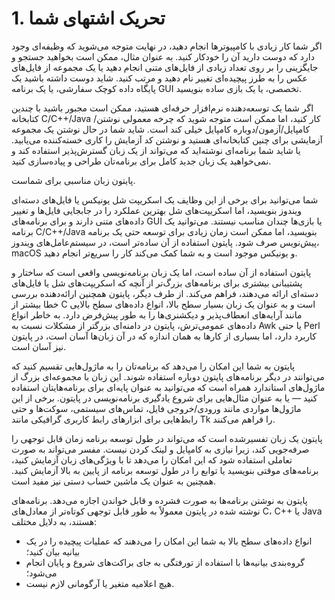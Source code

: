 # 1. تحریک اشتهای شما

اگر شما کار زیادی با کامپیوترها انجام دهید، در نهایت متوجه می‌شوید که وظیفه‌ای وجود دارد که دوست دارید آن را خودکار کنید. به عنوان مثال، ممکن است بخواهید جستجو و جایگزینی را بر روی تعداد زیادی از فایل‌های متنی انجام دهید یا یک مجموعه از فایل‌های عکس را به طرز پیچیده‌ای تغییر نام دهید و مرتب کنید. شاید دوست داشته باشید یک پایگاه داده کوچک سفارشی، یا یک برنامه GUI تخصصی، یا یک بازی ساده بنویسید.

اگر شما یک توسعه‌دهنده نرم‌افزار حرفه‌ای هستید، ممکن است مجبور باشید با چندین کتابخانه C/C++/Java کار کنید، اما ممکن است متوجه شوید که چرخه معمولی نوشتن/کامپایل/آزمون/دوباره کامپایل خیلی کند است. شاید شما در حال نوشتن یک مجموعه آزمایشی برای چنین کتابخانه‌ای هستید و نوشتن کد آزمایش را کاری خسته‌کننده می‌یابید. یا شاید شما برنامه‌ای نوشته‌اید که می‌تواند از یک زبان گسترش‌پذیر استفاده کند و نمی‌خواهید یک زبان جدید کامل برای برنامه‌تان طراحی و پیاده‌سازی کنید.

پایتون زبان مناسبی برای شماست.

شما می‌توانید برای برخی از این وظایف یک اسکریپت شل یونیکس یا فایل‌های دسته‌ای ویندوز بنویسید، اما اسکریپت‌های شل بهترین عملکرد را در جابجایی فایل‌ها و تغییر داده‌های متنی دارند و برای برنامه‌های GUI یا بازی‌ها چندان مناسب نیستند. می‌توانید یک برنامه C/C++/Java بنویسید، اما ممکن است زمان زیادی برای توسعه حتی یک برنامه پیش‌نویس صرف شود. پایتون استفاده از آن ساده‌تر است، در سیستم‌عامل‌های ویندوز، macOS و یونیکس موجود است و به شما کمک می‌کند کار را سریع‌تر انجام دهید.

پایتون استفاده از آن ساده است، اما یک زبان برنامه‌نویسی واقعی است که ساختار و پشتیبانی بیشتری برای برنامه‌های بزرگ‌تر از آنچه که اسکریپت‌های شل یا فایل‌های دسته‌ای ارائه می‌دهند، فراهم می‌کند. از طرف دیگر، پایتون همچنین ارائه‌دهنده بررسی خطا بیشتر از C است و به عنوان یک زبان بسیار سطح بالا، انواع داده‌های سطح بالایی مانند آرایه‌های انعطاف‌پذیر و دیکشنری‌ها را به طور پیش‌فرض دارد. به خاطر انواع داده‌های عمومی‌ترش، پایتون در دامنه‌ای بزرگتر از مشکلات نسبت به Awk یا حتی Perl کاربرد دارد، اما بسیاری از کارها به همان اندازه که در آن زبان‌ها آسان است، در پایتون نیز آسان است.

پایتون به شما این امکان را می‌دهد که برنامه‌تان را به ماژول‌هایی تقسیم کنید که می‌توانند در دیگر برنامه‌های پایتون دوباره استفاده شوند. این زبان با مجموعه‌ای بزرگ از ماژول‌های استاندارد همراه است که می‌توانید به عنوان پایه‌ای برای برنامه‌هایتان استفاده کنید — یا به عنوان مثال‌هایی برای شروع یادگیری برنامه‌نویسی در پایتون. برخی از این ماژول‌ها مواردی مانند ورودی/خروجی فایل، تماس‌های سیستمی، سوکت‌ها و حتی رابط‌هایی برای ابزارهای رابط کاربری گرافیکی مانند Tk را فراهم می‌کنند.

پایتون یک زبان تفسیرشده است که می‌تواند در طول توسعه برنامه زمان قابل توجهی را صرفه‌جویی کند، زیرا نیازی به کامپایل و لینک کردن نیست. مفسر می‌تواند به صورت تعاملی استفاده شود که این امکان را می‌دهد تا با ویژگی‌های زبان آزمایش کنید، برنامه‌های موقتی بنویسید یا توابع را در طول توسعه برنامه از پایین به بالا آزمایش کنید. همچنین به عنوان یک ماشین حساب دستی نیز مفید است.

پایتون به نوشتن برنامه‌ها به صورت فشرده و قابل خواندن اجازه می‌دهد. برنامه‌های نوشته شده در پایتون معمولاً به طور قابل توجهی کوتاه‌تر از معادل‌های C، C++ یا Java هستند، به دلایل مختلف:

- انواع داده‌های سطح بالا به شما این امکان را می‌دهند که عملیات پیچیده را در یک بیانیه بیان کنید؛
- گروه‌بندی بیانیه‌ها با استفاده از تورفتگی به جای براکت‌های شروع و پایان انجام می‌شود؛
- هیچ اعلامیه متغیر یا آرگومانی لازم نیست.
